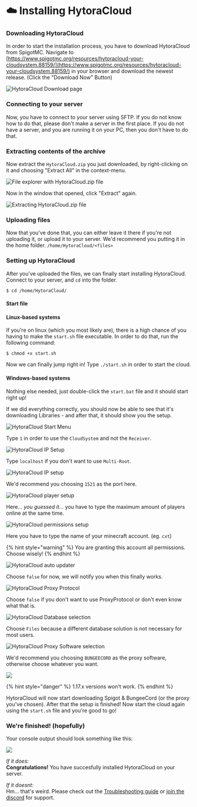 # ☁️ Installing HytoraCloud

### Downloading HytoraCloud

In order to start the installation process, you have to download HytoraCloud from SpigotMC. Navigate to [https://www.spigotmc.org/resources/hytoracloud-your-cloudsystem.88159/](https://www.spigotmc.org/resources/hytoracloud-your-cloudsystem.88159/) in your browser and download the newest release. \(Click the "Download Now" Button\)

![HytoraCloud Download page](../.gitbook/assets/download.png)

### Connecting to your server

Now, you have to connect to your server using SFTP. If you do not know how to do that, please don't make a server in the first place. If you do not have a server, and you are running it on your PC, then you don't have to do that.

### Extracting contents of the archive

Now extract the `HytoraCloud.zip` you just downloaded, by right-clicking on it and choosing "Extract All" in the context-menu.

![File explorer with HytoraCloud.zip file](../.gitbook/assets/extract.png)

Now in the window that opened, click "Extract" again.

![Extracting HytoraCloud.zip file](../.gitbook/assets/screenshot-2021-07-04-224220.png)

### Uploading files

Now that you've done that, you can either leave it there if you're not uploading it, or upload it to your server. We'd recommend you putting it in the home folder. `/home/HytoraCloud/<files>`

### Setting up HytoraCloud

After you've uploaded the files, we can finally start installing HytoraCloud. Connect to your server, and `cd` into the folder.

```text
$ cd /home/HytoraCloud/
```

#### Start file

#### Linux-based systems

If you're on linux \(which you most likely are\), there is a high chance of you having to make the `start.sh` file executable. In order to do that, run the following command:

```text
$ chmod +x start.sh
```

Now we can finally jump right in! Type `./start.sh` in order to start the cloud.

#### Windows-based systems

Nothing else needed, just double-click the `start.bat` file and it should start right up!

If we did everything correctly, you should now be able to see that it's downloading Libraries - and after that, it should show you the setup.

![HytoraCloud Start Menu](../.gitbook/assets/grafik%20%284%29.png)

Type `1` in order to use the `CloudSystem` and not the `Receiver`.

![HytoraCloud IP Setup](../.gitbook/assets/grafik%20%2810%29.png)

Type `localhost` if you don't want to use `Multi-Root`.

![HytoraCloud IP setup](../.gitbook/assets/grafik.png)

We'd recommend you choosing `1521` as the port here.

![HytoraCloud player setup](../.gitbook/assets/grafik%20%281%29.png)



Here... _you guessed it..._ you have to type the maximum amount of players online at the same time. 

![HytoraCloud permissions setup](../.gitbook/assets/grafik%20%285%29.png)

Here you have to type the name of your minecraft account. \(eg. `cxt`\)

{% hint style="warning" %}
You are granting this account all permissions. Choose wisely!
{% endhint %}

![HytoraCloud auto updater](../.gitbook/assets/grafik%20%282%29.png)

Choose `false` for now, we will notify you when this finally works.

![HytoraCloud Proxy Protocol](../.gitbook/assets/grafik%20%283%29.png)

Choose `false` if you don't want to use ProxyProtocol or don't even know what that is.

![HytoraCloud Database selection](../.gitbook/assets/grafik%20%289%29.png)

Choose `Files` because a different database solution is not necessary for most users.

![HytoraCloud Proxy Software selection](../.gitbook/assets/grafik%20%286%29.png)

We'd recommend you choosing `BUNGEECORD` as the proxy software, otherwise choose whatever you want.

![](../.gitbook/assets/grafik%20%288%29.png)

{% hint style="danger" %}
1.17.x versions won't work.
{% endhint %}

HytoraCloud will now start downloading Spigot & BungeeCord \(or the proxy you've chosen\). After that the setup is finished! Now start the cloud again using the `start.sh` file and you're good to go!

### We're finished! \(hopefully\)

Your console output should look something like this:

![](../.gitbook/assets/grafik%20%287%29.png)

_If it does:_  
**Congratulations!** You have succesfully installed HytoraCloud on your server.

_If it doesnt:_  
Hm... that's weird. Please check out the [Troubleshooting](../post-install/troubleshooting.md)[ guide](../post-install/troubleshooting.md) or [join the discord](https://discord.gg/85mfsFXSyV) for support.  


